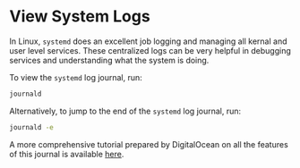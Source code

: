# View System Logs

In Linux, `systemd` does an excellent job logging and managing all kernal and user level services. These centralized logs can be very helpful in debugging services and understanding what the system is doing. 

To view the `systemd` log journal, run:

```bash
journald
```

Alternatively, to jump to the end of the `systemd` log journal, run:

```bash
journald -e
```

A more comprehensive tutorial prepared by DigitalOcean on all the features of this journal is available [here](https://www.digitalocean.com/community/tutorials/how-to-use-journalctl-to-view-and-manipulate-systemd-logs).
